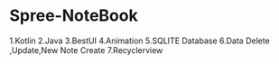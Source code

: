 # Spree-NoteBook

1.Kotlin
2.Java
3.BestUI
4.Animation
5.SQLITE Database
6.Data Delete ,Update,New Note Create
7.Recyclerview 
